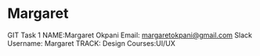# Margaret
GIT Task 1
NAME:Margaret Okpani
Email: margaretokpani@gmail.com
Slack Username: Margaret
TRACK: Design
Courses:UI/UX
